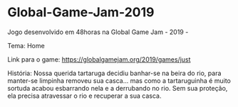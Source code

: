 # Global-Game-Jam-2019
Jogo desenvolvido em 48horas na Global Game Jam - 2019 - 

Tema: Home

Link para o game: https://globalgamejam.org/2019/games/just

História: 
Nossa querida tartaruga decidiu banhar-se na beira do rio, para manter-se limpinha removeu sua casca... mas como a tartaruguinha é muito sortuda acabou esbarrando nela e a derrubando no rio.
Sem sua proteção, ela precisa atravessar o rio e recuperar a sua casca.

